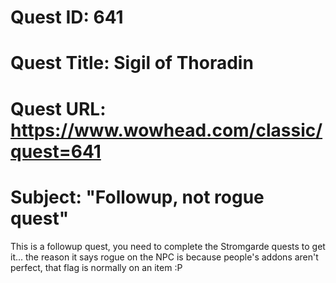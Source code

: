 # Quest ID: 641
# Quest Title: Sigil of Thoradin
# Quest URL: https://www.wowhead.com/classic/quest=641
# Subject: "Followup, not rogue quest"
This is a followup quest, you need to complete the Stromgarde quests to get it... the reason it says rogue on the NPC is because people's addons aren't perfect, that flag is normally on an item :P
